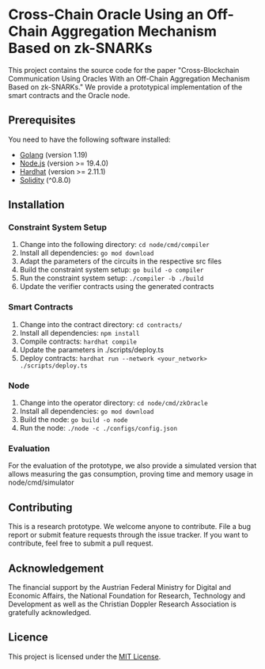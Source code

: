 # Cross-Chain Oracle Using an Off-Chain Aggregation Mechanism Based on zk-SNARKs

This project contains the source code for the paper "Cross-Blockchain Communication Using Oracles With an
Off-Chain Aggregation Mechanism Based on zk-SNARKs." We provide a prototypical implementation of the smart contracts and the Oracle node.

## Prerequisites

You need to have the following software installed:

* [Golang](https://golang.org/doc/install) (version 1.19)
* [Node.js](https://nodejs.org/) (version >= 19.4.0)
* [Hardhat](https://hardhat.org/) (version >= 2.11.1)
* [Solidity](https://docs.soliditylang.org/en/latest/installing-solidity.html) (^0.8.0)

## Installation

### Constraint System Setup

1. Change into the following directory: `cd node/cmd/compiler`
2. Install all dependencies: `go mod download`
3. Adapt the parameters of the circuits in the respective src files
4. Build the constraint system setup: `go build -o compiler`
5. Run the constraint system setup: `./compiler -b ./build`
6. Update the verifier contracts using the generated contracts

### Smart Contracts

1. Change into the contract directory: `cd contracts/`
2. Install all dependencies: `npm install`
3. Compile contracts: `hardhat compile`
4. Update the parameters in ./scripts/deploy.ts
5. Deploy contracts: `hardhat run --network <your_network> ./scripts/deploy.ts`

### Node

1. Change into the operator directory: `cd node/cmd/zkOracle`
2. Install all dependencies: `go mod download`
3. Build the node: `go build -o node`
4. Run the node: `./node -c ./configs/config.json`

### Evaluation

For the evaluation of the prototype, we also provide a simulated version that allows measuring the gas consumption, proving time and memory usage in node/cmd/simulator

## Contributing

This is a research prototype. We welcome anyone to contribute. File a bug report or submit feature requests through the issue tracker. If you want to contribute, feel free to submit a pull request.

## Acknowledgement

The financial support by the Austrian Federal Ministry for Digital and Economic Affairs, the National Foundation for Research, Technology and Development as well as the Christian Doppler Research Association is gratefully acknowledged.

## Licence

This project is licensed under the [MIT License](LICENSE).
